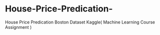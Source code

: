 # House-Price-Predication-
House Price Predication Boston Dataset Kaggle( Machine Learning Course Assignment )
